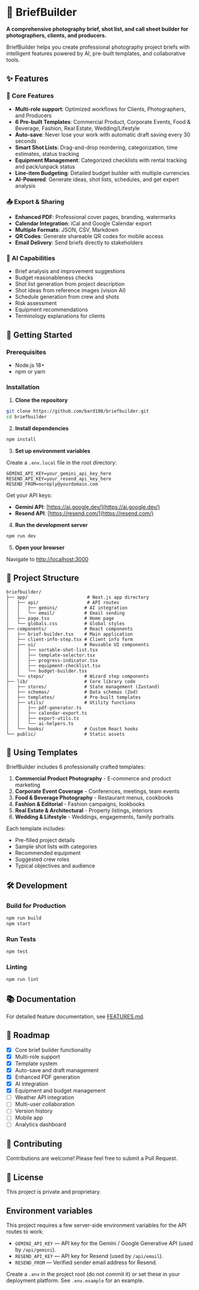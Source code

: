 # 📸 BriefBuilder

**A comprehensive photography brief, shot list, and call sheet builder for photographers, clients, and producers.**

BriefBuilder helps you create professional photography project briefs with intelligent features powered by AI, pre-built templates, and collaborative tools.

## ✨ Features

### 🎯 Core Features
- **Multi-role support**: Optimized workflows for Clients, Photographers, and Producers
- **6 Pre-built Templates**: Commercial Product, Corporate Events, Food & Beverage, Fashion, Real Estate, Wedding/Lifestyle
- **Auto-save**: Never lose your work with automatic draft saving every 30 seconds
- **Smart Shot Lists**: Drag-and-drop reordering, categorization, time estimates, status tracking
- **Equipment Management**: Categorized checklists with rental tracking and pack/unpack status
- **Line-item Budgeting**: Detailed budget builder with multiple currencies
- **AI-Powered**: Generate ideas, shot lists, schedules, and get expert analysis

### 📤 Export & Sharing
- **Enhanced PDF**: Professional cover pages, branding, watermarks
- **Calendar Integration**: iCal and Google Calendar export
- **Multiple Formats**: JSON, CSV, Markdown
- **QR Codes**: Generate shareable QR codes for mobile access
- **Email Delivery**: Send briefs directly to stakeholders

### 🤖 AI Capabilities
- Brief analysis and improvement suggestions
- Budget reasonableness checks
- Shot list generation from project description
- Shot ideas from reference images (vision AI)
- Schedule generation from crew and shots
- Risk assessment
- Equipment recommendations
- Terminology explanations for clients

## 🚀 Getting Started

### Prerequisites
- Node.js 18+ 
- npm or yarn

### Installation

1. **Clone the repository**
```bash
git clone https://github.com/bard108/briefbuilder.git
cd briefbuilder
```

2. **Install dependencies**
```bash
npm install
```

3. **Set up environment variables**

Create a `.env.local` file in the root directory:

```env
GEMINI_API_KEY=your_gemini_api_key_here
RESEND_API_KEY=your_resend_api_key_here
RESEND_FROM=noreply@yourdomain.com
```

Get your API keys:
- **Gemini API**: [https://ai.google.dev/](https://ai.google.dev/)
- **Resend API**: [https://resend.com/](https://resend.com/)

4. **Run the development server**
```bash
npm run dev
```

5. **Open your browser**

Navigate to [http://localhost:3000](http://localhost:3000)

## 📁 Project Structure

```
briefbuilder/
├── app/                      # Next.js app directory
│   ├── api/                  # API routes
│   │   ├── gemini/          # AI integration
│   │   └── email/           # Email sending
│   ├── page.tsx             # Home page
│   └── globals.css          # Global styles
├── components/              # React components
│   ├── brief-builder.tsx    # Main application
│   ├── client-info-step.tsx # Client info form
│   ├── ui/                  # Reusable UI components
│   │   ├── sortable-shot-list.tsx
│   │   ├── template-selector.tsx
│   │   ├── progress-indicator.tsx
│   │   ├── equipment-checklist.tsx
│   │   └── budget-builder.tsx
│   └── steps/               # Wizard step components
├── lib/                     # Core library code
│   ├── stores/              # State management (Zustand)
│   ├── schemas/             # Data schemas (Zod)
│   ├── templates/           # Pre-built templates
│   ├── utils/               # Utility functions
│   │   ├── pdf-generator.ts
│   │   ├── calendar-export.ts
│   │   ├── export-utils.ts
│   │   └── ai-helpers.ts
│   └── hooks/               # Custom React hooks
└── public/                  # Static assets
```

## 🎨 Using Templates

BriefBuilder includes 6 professionally crafted templates:

1. **Commercial Product Photography** - E-commerce and product marketing
2. **Corporate Event Coverage** - Conferences, meetings, team events
3. **Food & Beverage Photography** - Restaurant menus, cookbooks
4. **Fashion & Editorial** - Fashion campaigns, lookbooks
5. **Real Estate & Architectural** - Property listings, interiors
6. **Wedding & Lifestyle** - Weddings, engagements, family portraits

Each template includes:
- Pre-filled project details
- Sample shot lists with categories
- Recommended equipment
- Suggested crew roles
- Typical objectives and audience

## 🛠️ Development

### Build for Production
```bash
npm run build
npm start
```

### Run Tests
```bash
npm test
```

### Linting
```bash
npm run lint
```

## 📚 Documentation

For detailed feature documentation, see [FEATURES.md](./FEATURES.md).

## 🎯 Roadmap

- [x] Core brief builder functionality
- [x] Multi-role support
- [x] Template system
- [x] Auto-save and draft management
- [x] Enhanced PDF generation
- [x] AI integration
- [x] Equipment and budget management
- [ ] Weather API integration
- [ ] Multi-user collaboration
- [ ] Version history
- [ ] Mobile app
- [ ] Analytics dashboard

## 🤝 Contributing

Contributions are welcome! Please feel free to submit a Pull Request.

## 📄 License

This project is private and proprietary.

## Environment variables

This project requires a few server-side environment variables for the API routes to work:

- `GEMINI_API_KEY` — API key for the Gemini / Google Generative API (used by `/api/gemini`).
- `RESEND_API_KEY` — API key for Resend (used by `/api/email`).
- `RESEND_FROM` — Verified sender email address for Resend.

Create a `.env` in the project root (do not commit it) or set these in your deployment platform. See `.env.example` for an example.
